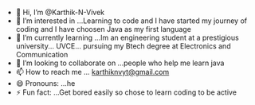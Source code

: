 - 👋 Hi, I’m @Karthik-N-Vivek
- 👀 I’m interested in ...Learning to code and I have started my journey of coding and I have choosen Java as my first language
- 🌱 I’m currently learning ...Im an engineering student at a prestigious university... UVCE... pursuing my Btech degree at Electronics and Communication
- 💞️ I’m looking to collaborate on ...people who help me learn java 
- 📫 How to reach me  ... karthiknvyt@gmail.com
- 😄 Pronouns: ...he
- ⚡ Fun fact: ...Get bored easily so chose to learn coding to be active 

<!---
Karthik-N-Vivek/Karthik-N-Vivek is a ✨ special ✨ repository because its `README.md` (this file) appears on your GitHub profile.
You can click the Preview link to take a look at your changes.
--->
